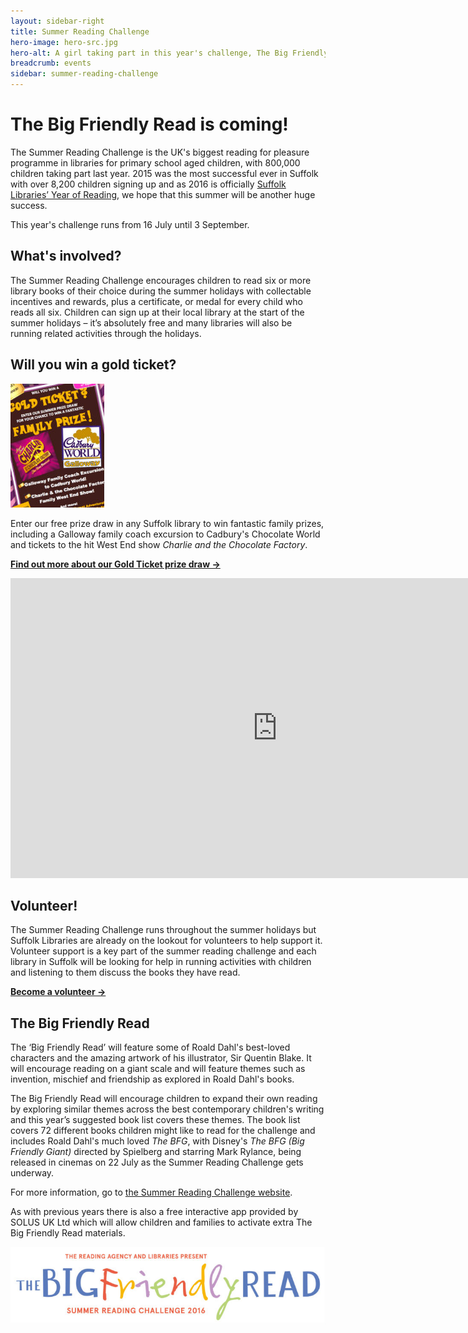 ```yaml
---
layout: sidebar-right
title: Summer Reading Challenge
hero-image: hero-src.jpg
hero-alt: A girl taking part in this year's challenge, The Big Friendly Read
breadcrumb: events
sidebar: summer-reading-challenge
---
```

# The Big Friendly Read is coming!

The Summer Reading Challenge is the UK's biggest reading for pleasure programme in libraries for primary school aged children, with 800,000 children taking part last year. 2015 was the most successful ever in Suffolk with over 8,200 children signing up and as 2016 is officially [Suffolk Libraries’ Year of Reading](/events-activities/our-year-of-reading), we hope that this summer will be another huge success.

This year's challenge runs from 16 July until 3 September.

## What's involved?

The Summer Reading Challenge encourages children to read six or more library books of their choice during the summer holidays with collectable incentives and rewards, plus a certificate, or medal for every child who reads all six. Children can sign up at their local library at the start of the summer holidays – it’s absolutely free and many libraries will also be running related activities through the holidays.

## Will you win a gold ticket?

<img class="{% include /c/img-float-right.html %}" src="/images/article/src-gold-ticket-prize-draw-poster.jpg" alt="Prize draw poster" />

Enter our free prize draw in any Suffolk library to win fantastic family prizes, including a Galloway family coach excursion to Cadbury's Chocolate World and tickets to the hit West End show <cite>Charlie and the Chocolate Factory</cite>.

**[Find out more about our Gold Ticket prize draw →](/events-activities/summer-reading-challenge/gold-ticket-family-prize-draw)**

<div class="vid"><iframe src="https://www.youtube.com/embed/2SxwPtzl34I?rel=0&amp;controls=0&amp;showinfo=0" width="853" height="480" frameborder="0" allowfullscreen="allowfullscreen"></iframe></div>

## Volunteer!

The Summer Reading Challenge runs throughout the summer holidays but Suffolk Libraries are already on the lookout for volunteers to help support it. Volunteer support is a key part of the summer reading challenge and each library in Suffolk will be looking for help in running activities with children and listening to them discuss the books they have read.

**[Become a volunteer →](/events-activities/summer-reading-challenge/summer-reading-challenge-volunteer-application-form)**

## The Big Friendly Read

The ‘Big Friendly Read’ will feature some of Roald Dahl's best-loved characters and the amazing artwork of his illustrator, Sir Quentin Blake. It will encourage reading on a giant scale and will feature themes such as invention, mischief and friendship as explored in Roald Dahl's books.

The Big Friendly Read will encourage children to expand their own reading by exploring similar themes across the best contemporary children's writing and this year’s suggested book list covers these themes. The book list covers 72 different books children might like to read for the challenge and includes Roald Dahl's much loved <cite>The BFG</cite>, with Disney's <cite>The BFG (Big Friendly Giant)</cite> directed by Spielberg and starring Mark Rylance, being released in cinemas on 22 July as the Summer Reading Challenge gets underway.

For more information, go to [the Summer Reading Challenge website](http://www.readingagency.org.uk/summerreadingchallenge).

As with previous years there is also a free interactive app provided by SOLUS UK Ltd which will allow children and families to activate extra The Big Friendly Read materials.

<img src="/images/article/logo-src-2016.jpg" alt="The Big Friendly Read logo" />
